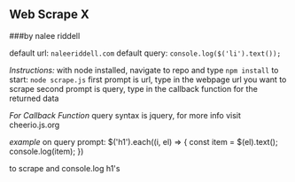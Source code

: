 ## Web Scrape X
###by nalee riddell

default url: `naleeriddell.com`
default query: `console.log($('li').text());`

*Instructions:*
with node installed, navigate to repo and type `npm install`
to start: `node scrape.js`
first prompt is url, type in the webpage url you want to scrape
second prompt is query, type in the callback function for the returned data

*For Callback Function*
query syntax is jquery, for more info visit cheerio.js.org

*example*
on query prompt:
 $('h1').each((i, el) => {
 	const item = $(el).text();
 	console.log(item);
})

to scrape and console.log h1's
